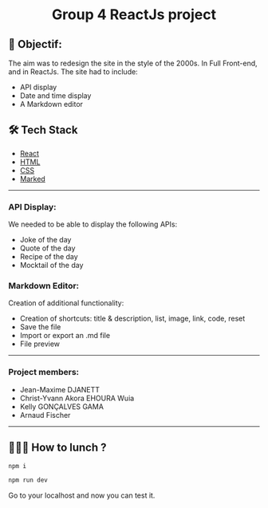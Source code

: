 
# <p align="center">Group 4 ReactJs project</p>
 
## 🧐 Objectif: 
The aim was to redesign the site in the style of the 2000s. In Full Front-end, and in ReactJs. The site had to include:
- API display
- Date and time display
- A Markdown editor


## 🛠️ Tech Stack
- [React](https://reactjs.org/)
- [HTML](https://developer.mozilla.org/fr/docs/Web/HTML)
- [CSS](https://developer.mozilla.org/fr/docs/Web/CSS)
- [Marked](https://marked.js.org/)
    
<hr>

### API Display:
We needed to be able to display the following APIs:
- Joke of the day
- Quote of the day
- Recipe of the day
- Mocktail of the day

### Markdown Editor:
Creation of additional functionality:
- Creation of shortcuts: title & description, list, image, link, code, reset
- Save the file
- Import or export an .md file
- File preview
<hr>

### Project members:
- Jean-Maxime DJANETT
- Christ-Yvann Akora EHOURA Wuia
- Kelly GONÇALVES GAMA 
- Arnaud Fischer

<hr>

## 🧑🏻‍💻 How to lunch ?
```bash
npm i
```
```bash
npm run dev
```
Go to your localhost and now you can test it.
